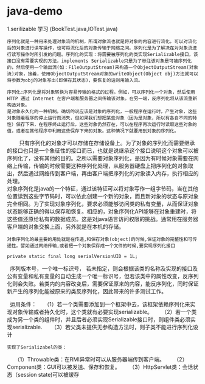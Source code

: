 # java-demo
 1.serilizable 学习 (BookTest.java,IOTest.java)

    序列化就是一种用来处理对象流的机制，所谓对象流也就是将对象的内容进行流化。可以对流化后的对象进行读写操作，也可将流化后的对象传输于网络之间。序列化是为了解决在对对象流进行读写操作时所引发的问题。序列化的实现：将需要被序列化的类实现Serializable接口，该接口没有需要实现的方法，implements Serializable只是为了标注该对象是可被序列化的，然后使用一个输出流(如：FileOutputStream)来构造一个ObjectOutputStream(对象流)对象，接着，使用ObjectOutputStream对象的writeObject(Object obj)方法就可以将参数为obj的对象写出(即保存其状态)，要恢复的话则用输入流。 

    序列化:序列化是将对象转换为容易传输的格式的过程。例如，可以序列化一个对象，然后使用 HTTP 通过 Internet 在客户端和服务器之间传输该对象。在另一端，反序列化将从该流重新构造对象。
    是对象永久化的一种机制。确切的说应该是对象的序列化，一般程序在运行时，产生对象，这些对象随着程序的停止运行而消失，但如果我们想把某些对象（因为是对象，所以有各自不同的特性）保存下来，在程序终止运行后，这些对象仍然存在，可以在程序再次运行时读取这些对象的值，或者在其他程序中利用这些保存下来的对象。这种情况下就要用到对象的序列化。
　　 
    只有序列化的对象才可以存储在存储设备上。为了对象的序列化而需要继承的接口也只是一个象征性的接口而已，也就是说继承这个接口说明这个对象可以被序列化了，没有其他的目的。之所以需要对象序列化，是因为有时候对象需要在网络上传输，传输的时候需要这种序列化处理，从服务器硬盘上把序列化的对象取出，然后通过网络传到客户端，再由客户端把序列化的对象读入内存，执行相应的处理。
　　    
    对象序列化是java的一个特征，通过该特征可以将对象写作一组字节码，当在其他位置读到这些字节码时，可以依此创建一个新的对象，而且新对象的状态与原对象完全相同。为了实现对象序列化，要求必须能够访问类的私有变量，从而保证对象状态能够正确的得以保存和恢复。相应的，对象序列化API能够在对象重建时，将这些值还原给私有的数据成员。这是对java语言访问权限的挑战。通常用在服务器客户端的对象交换上面，另外就是在本机的存储。
    
    对象序列化的最主要的用处就是在传递,和保存对象(object)的时候,保证对象的完整性和可传递性。譬如通过网络传输,或者把一个对象保存成一个文件的时候,要实现序列化接口
    
    private static final long serialVersionUID = 1L;
    序列版本号，一个唯一标识号， 若未指定，则会根据该类的名称及实现的接口及公有变量和私有变量的自动生成一个唯一标识号，但若该类中的属性改变，反序列化则会失败。若类内的内容改变后，需要保证原来的内容，能反序列化，同时保证新产生的序列化能被原来的类反序列化，因此带来的许多测试工作。
   
   
   
    运用条件：
      （1）若一个类需要添加到一个框架中去，该框架依赖序列化来实现对象传输或者持久化时，这个类就有必要实现serializable。
      （2）若一个类成为另一个类的组件时，并且后者必须实现Serializable接口时，则组件类必须实现serializable.
      （3）若父类未提供无参构造方法时，则子类不能进行序列化设计
    
    
    
    实现了Serializabel的类：
      （1）Throwable类：在RMI异常时可以从服务器端传到客户端。
      （2）Component类：GUI可以被发送、保存和恢复。
      （3）HttpServlet类：会话状态（session state)可以被缓存

